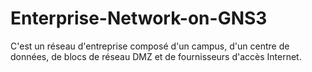 # Enterprise-Network-on-GNS3
C'est un  réseau d'entreprise composé d'un campus, d'un centre de données, de blocs de réseau DMZ et de fournisseurs d'accès Internet. 
